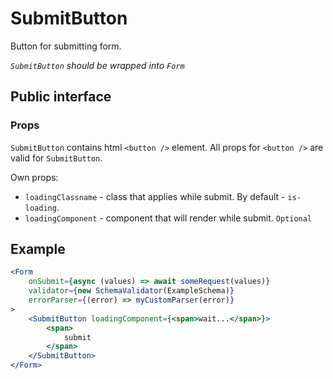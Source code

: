 # SubmitButton

Button for submitting form.

*`SubmitButton` should be wrapped into `Form`*

## Public interface

### Props

`SubmitButton` contains html `<button />` element. All props for `<button />` are valid for `SubmitButton`.

Own props:
 - `loadingClassname` - class that applies while submit. By default - `is-loading`.
 - `loadingComponent` - component that will render while submit. `Optional`

## Example

```jsx
<Form 
    onSubmit={async (values) => await someRequest(values)}
    validator={new SchemaValidator(ExampleSchema)}
    errorParser={(error) => myCustomParser(error)}
>
	<SubmitButton loadingComponent={<span>wait...</span>}>
		<span>
			submit
		</span>
	</SubmitButton>
</Form>
```